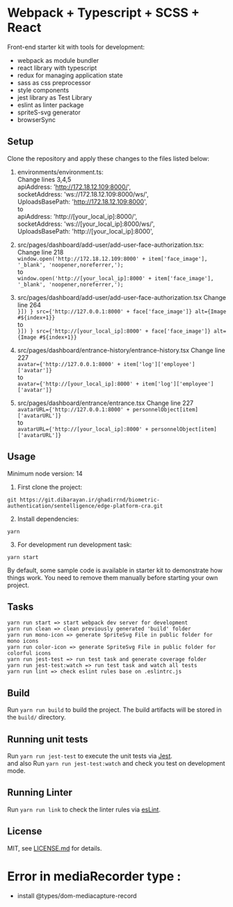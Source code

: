 # Webpack + Typescript + SCSS + React

Front-end starter kit with tools for development:

- webpack as module bundler
- react library with typescript
- redux for managing application state
- sass as css preprocessor
- style components
- jest library as Test Library
- eslint as linter package
- spriteS-svg generator
- browserSync

## Setup

Clone the repository and apply these changes to the files listed below:

1. environments/environment.ts:  
   Change lines 3,4,5  
   apiAddress: 'http://172.18.12.109:8000/',  
   socketAddress: 'ws://172.18.12.109:8000/ws/',  
   UploadsBasePath: 'http://172.18.12.109:8000',  
   to  
   apiAddress: 'http://[your_local_ip]:8000/',  
   socketAddress: 'ws://[your_local_ip]:8000/ws/',  
   UploadsBasePath: 'http://[your_local_ip]:8000',

2. src/pages/dashboard/add-user/add-user-face-authorization.tsx:
   Change line 218  
   `window.open('http://172.18.12.109:8000' + item['face_image'], '_blank', 'noopener,noreferrer,');`  
   to  
   `window.open('http://[your_local_ip]:8000' + item['face_image'], '_blank', 'noopener,noreferrer,');`

3. src/pages/dashboard/add-user/add-user-face-authorization.tsx
   Change line 264  
   `}]) } src={'http://127.0.0.1:8000' + face['face_image']} alt={Image #${index+1}}`  
   to  
   `}]) } src={'http://[your_local_ip]:8000' + face['face_image']} alt={Image #${index+1}}`

4. src/pages/dashboard/entrance-history/entrance-history.tsx
   Change line 227  
   `avatar={'http://127.0.0.1:8000' + item['log']['employee']['avatar']}`  
   to  
   `avatar={'http://[your_local_ip]:8000' + item['log']['employee']['avatar']}`

5. src/pages/dashboard/entrance/entrance.tsx
   Change line 227  
   `avatarURL={'http://127.0.0.1:8000' + personnelObject[item]['avatarURL']}`  
   to  
   `avatarURL={'http://[your_local_ip]:8000' + personnelObject[item]['avatarURL']}`

## Usage

Minimum node version: 14

1. First clone the project:

```
git https://git.dibarayan.ir/ghadirrnd/biometric-authentication/sentelligence/edge-platform-cra.git
```

2. Install dependencies:

```
yarn
```

3. For development run development task:

```
yarn start
```

By default, some sample code is available in starter kit to demonstrate how things work. You need to remove them manually before starting your own project.

## Tasks

```
yarn run start => start webpack dev server for development
yarn run clean => clean previously generated 'build' folder
yarn run mono-icon => generate SpriteSvg File in public folder for mono icons
yarn run color-icon => generate SpriteSvg File in public folder for colorful icons
yarn run jest-test => run test task and generate coverage folder
yarn run jest-test:watch => run test task and watch all tests
yarn run lint => check eslint rules base on .eslintrc.js
```

## Build

Run `yarn run build` to build the project. The build artifacts will be stored in the `build/` directory.

## Running unit tests

Run `yarn run jest-test` to execute the unit tests via [Jest](https://jestjs.io/). \
and also Run `yarn run jest-test:watch` and check you test on development mode.

## Running Linter

Run `yarn run link` to check the linter rules via [esLint](https://eslint.org/).

## License

MIT, see [LICENSE.md](https://github.com/garousianstudio/starter-webpack-react-es6-sass/blob/master/LICENSE) for details.

# Error in mediaRecorder type :

- install @types/dom-mediacapture-record
